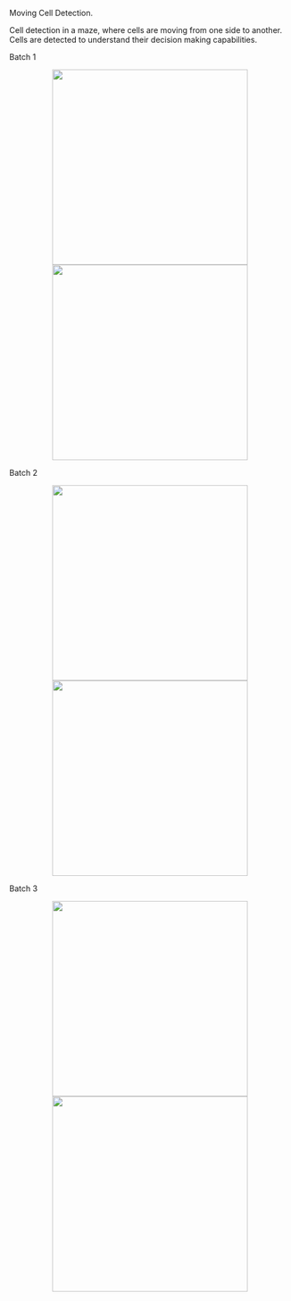 Moving Cell Detection.

Cell detection in a maze, where cells are moving from one side to another.
Cells are detected to understand their decision making capabilities.
 
Batch 1 
<p align="center">
  <img src="CellDetection/Screen Shot 2016-10-19 at 2.23.44 PM.png" width="350"/>
  <img src="CellDetection/Screen Shot 2016-10-19 at 2.21.26 PM.png" width="350"/>
</p>

Batch 2 
<p align="center">
  <img src="CellDetection/Screen Shot 2016-10-19 at 2.23.44 PM.png" width="350"/>
  <img src="CellDetection/Screen Shot 2016-10-19 at 2.21.26 PM.png" width="350"/>
</p>

Batch 3 
<p align="center">
  <img src="CellDetection/Screen Shot 2016-10-19 at 2.23.44 PM.png" width="350"/>
  <img src="CellDetection/Screen Shot 2016-10-19 at 2.21.26 PM.png" width="350"/>
</p>

